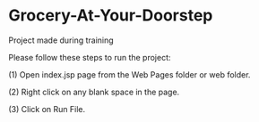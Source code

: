 # Grocery-At-Your-Doorstep
Project made during training

Please follow these steps to run the project:

(1) Open index.jsp page from the Web Pages folder or web folder.

(2) Right click on any blank space in the page.

(3) Click on Run File. 
